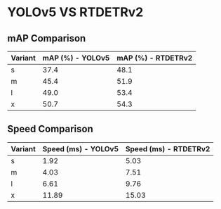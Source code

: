 ---
---

# YOLOv5 VS RTDETRv2

## mAP Comparison

| Variant | mAP (%) - YOLOv5 | mAP (%) - RTDETRv2 |
| ------- | ---------------- | ------------------ |
| s       | 37.4             | 48.1               |
| m       | 45.4             | 51.9               |
| l       | 49.0             | 53.4               |
| x       | 50.7             | 54.3               |

## Speed Comparison

| Variant | Speed (ms) - YOLOv5 | Speed (ms) - RTDETRv2 |
| ------- | ------------------- | --------------------- |
| s       | 1.92                | 5.03                  |
| m       | 4.03                | 7.51                  |
| l       | 6.61                | 9.76                  |
| x       | 11.89               | 15.03                 |
